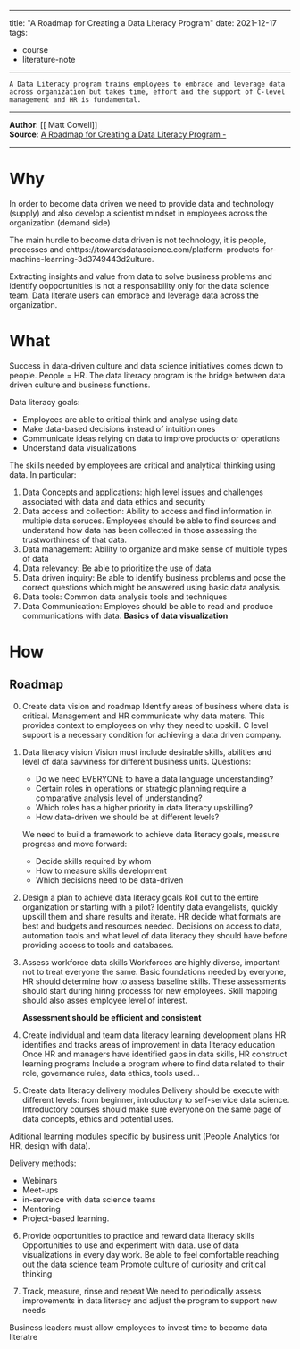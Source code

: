 
---
title: "A Roadmap for Creating a Data Literacy Program"
date: 2021-12-17
tags: 
- course
- literature-note
---

```
A Data Literacy program trains employees to embrace and leverage data across organization but takes time, effort and the support of C-level management and HR is fundamental.
```

***
**Author**: [[ Matt Cowell]]  
**Source**: [A Roadmap for Creating a Data Literacy Program -](https://quanthub.com/data-literacy-program/)
***

# Why

In order to become data driven we need to provide data and technology (supply) and also develop a scientist mindset in employees across the organization (demand side)

The main hurdle to become data driven is not technology, it is people, processes and chttps://towardsdatascience.com/platform-products-for-machine-learning-3d3749443d2ulture.

Extracting insights and value from data to solve business problems and identify oopportunities is not a responsability only for the data science team. Data literate users can embrace and leverage data across the organization.

# What

Success in data-driven culture and data science initiatives comes down to people. People = HR. The data literacy program is the bridge between data driven culture and business functions. 

Data literacy goals:
- Employees are able to critical think and analyse using data
- Make data-based decisions instead of intuition ones
- Communicate ideas relying on data to improve products or operations
- Understand data visualizations

The skills needed by employees are critical and analytical thinking using data. In particular:
1. Data Concepts and applications: high level issues and challenges associated with data and data ethics and security
2. Data access and collection: Ability to access and find information in multiple data soruces. Employees should be able to find sources and understand how data has been collected in those assessing the trustworthiness of that data. 
3. Data management: Ability to organize and make sense of multiple types of data
4. Data relevancy: Be able to prioritize the use of data
5. Data driven inquiry: Be able to identify business problems and pose the correct questions which might be answered using basic data analysis.
6. Data tools: Common data analysis tools and techniques
7. Data Communication: Employes should be able to read and produce communications with data. **Basics of data visualization**

# How

## Roadmap
0. Create data vision and roadmap
Identify areas of business where data is critical.
Management and HR communicate why data maters. This provides context to employees on why they need to upskill. C level support is a necessary condition for achieving a data driven company. 

1. Data literacy vision
Vision must include desirable skills, abilities and level of data savviness for different business units.
Questions:
   * Do we need EVERYONE to have a data language understanding?
   *  Certain roles in operations or strategic planning require a comparative analysis level of understanding?
   *  Which roles has a higher priority in data literacy upskilling?
   *  How data-driven we should be at different levels?

   We need to build a framework to achieve data literacy goals, measure progress and move forward:

   * Decide skills required by whom
   * How to measure skills development
   * Which decisions need to be data-driven
	
2. Design a plan to achieve data literacy goals
Roll out to the entire organization or starting with a pilot?
Identify data evangelists, quickly upskill them and share results and iterate.
HR decide what formats are best and budgets and resources needed.
Decisions on access to data, automation tools and what level of data literacy they should have before providing access to tools and databases.

3. Assess workforce data skills
Workforces are highly diverse, important not to treat everyone the same.
Basic foundations needed by everyone, HR should determine how to assess baseline skills.
These assessments should start during hiring processs for new employees.
Skill mapping should also asses employee level of interest.

   **Assessment should be efficient and consistent**

4. Create individual and team data literacy learning development plans
HR identifies and tracks areas of improvement in data literacy education
Once HR and managers have identified gaps in data skills, HR construct learning programs
Include a program where to find data related to their role, governance rules, data ethics, tools used...

5. Create data literacy delivery modules
Delivery should be execute with different levels: from beginner, introductory to self-service data science.
Introductory courses should make sure everyone on the same page of data concepts, ethics and potential uses. 

Aditional learning modules specific by business unit (People Analytics for HR, design with data).

Delivery methods: 
- Webinars
- Meet-ups 
- in-serveice with data science teams
-  Mentoring
-  Project-based learning.

6. Provide ooportunities to practice and reward data literacy skills
Opportunities to use and experiment with data.
use of data visualizations in every day work. 
Be able to feel comfortable reaching out the data science team
Promote culture of curiosity and critical thinking

7. Track, measure, rinse and repeat
We need to periodically assess improvements in data literacy and adjust the program to support new needs

Business leaders must allow employees to invest time to become data literatre






